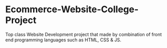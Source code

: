 # Ecommerce-Website-College-Project
Top class Website Development project that made by combination of front end programming languages such as HTML, CSS &amp; JS.


